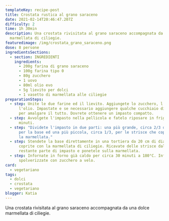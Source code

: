```yaml
---
templateKey: recipe-post
title: Crostata rustica al grano saraceno
date: 2021-02-14T20:46:47.207Z
difficulty: 2
time: 1h 30min
description: Una crostata rivisitata al grano saraceno accompagnata da una dolce
  marmellata di ciliegie.
featuredimage: /img/crostata_grano_saraceno.png
dose: 8 persone
ingredientsSections:
  - section: INGREDIENTI
    ingredients:
      - 200g farina di grano saraceno
      - 100g farina tipo 0
      - 80g zucchero
      - 1 uovo
      - 80ml olio evo
      - 5g lievito per dolci
      - 1 vasetto di marmellata alle ciliegie
preparationSteps:
  - step: Unite le due farine ed il lievito. Aggiungete lo zucchero, l'uovo e
      l'olio. Impastate e se necessario aggiungere qualche cucchiaio di acqua
      per amalgare il tutto. Dovrete ottenere un impasto compatto.
  - step: Avvolgete l'impasto nella pellicola e fatelo riposare in frigo per 30
      minuti.
  - step: "Dividete l'impasto in due parti: una più grande, circa 2/3 del totale,
      per la base ed una più piccola, circa 1/3, per le strisce che copriranno
      la marmellata."
  - step: Stendete la base direttamente in una tortiera da 20 cm di diametro e
      coprite con la marmellata di ciliegie. Ricavate delle strisce dalla
      restante parte di impasto e ponetele sulla marmellata.
  - step: Infornate in forno già caldo per circa 30 minuti a 180°C. Infine
      spolverizzate con zucchero a velo.
card: 
  - vegetariano
tags:
  - dolci
  - crostata
  - vegetariano
blogger: Katia
---
```

Una crostata rivisitata al grano saraceno accompagnata da una dolce marmellata di ciliegie.